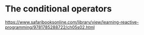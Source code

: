# The conditional operators

https://www.safaribooksonline.com/library/view/learning-reactive-programming/9781785288722/ch05s02.html

